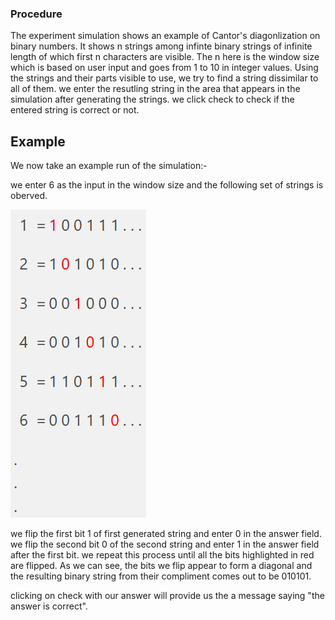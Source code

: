 ### Procedure

The experiment simulation shows an example of Cantor's diagonlization on binary numbers. It shows n strings among infinte binary strings of infinite length of which first n characters are visible. The n here is the window size which is based on user input and goes from 1 to 10 in integer values. Using the strings and their parts visible to use, we try to find a string dissimilar to all of them. we enter the resutling string in the area that appears in the simulation after generating the strings. we click check to check if the entered string is correct or not.

## Example

We now take an example run of the simulation:-

we enter 6 as the input in the window size and the following set of strings is oberved.

![strings](images/strings.png)

we flip the first bit $1$ of first generated string and enter $0$ in the answer field. we flip the second bit $0$ of the second string and enter $1$ in the answer field after the first bit. we repeat this process until all the bits highlighted in red are flipped. As we can see, the bits we flip appear to form a diagonal and the resulting binary string from their compliment comes out to be $010101$.

clicking on check with our answer will provide us the a message saying "the answer is correct".